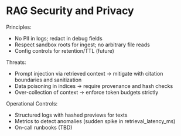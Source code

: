 # RAG Security and Privacy

Principles:

- No PII in logs; redact in debug fields
- Respect sandbox roots for ingest; no arbitrary file reads
- Config controls for retention/TTL (future)

Threats:

- Prompt injection via retrieved context → mitigate with citation boundaries and sanitization
- Data poisoning in indices → require provenance and hash checks
- Over-collection of context → enforce token budgets strictly

Operational Controls:

- Structured logs with hashed previews for texts
- Metrics to detect anomalies (sudden spike in retrieval_latency_ms)
- On-call runbooks (TBD)

